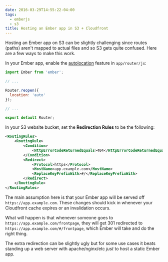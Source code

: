 ```yaml
---
date: 2016-03-29T14:55:22-04:00
tags:
  - emberjs
  - s3
title: Hosting an Ember app in S3 + Cloudfront
---
```


Hosting an Ember app on S3 can be slightly challenging since routes (paths)
aren't mapped to actual files and so S3 gets quite confused. Here are a few
ways to make this work.

In your Ember app, enable the [autolocation][1] feature in `app/router/js`:

``` js
import Ember from 'ember';

// ...

Router.reopen({
  location: 'auto'
});

// ...

export default Router;
```

In your S3 website bucket, set the **Redirection Rules** to be the following:

``` xml
<RoutingRules>
    <RoutingRule>
        <Condition>
            <HttpErrorCodeReturnedEquals>404</HttpErrorCodeReturnedEquals>
        </Condition>
        <Redirect>
            <Protocol>https</Protocol>
            <HostName>app.example.com</HostName>
            <ReplaceKeyPrefixWith>#/</ReplaceKeyPrefixWith>
        </Redirect>
    </RoutingRule>
</RoutingRules>
```

The main assumption here is that your Ember app will be served off
`https://app.example.com`. These changes should kick in whenever your
Cloudfront cache expires or an invalidation occurs.

What will happen is that whenever someone goes to
`https://app.example.com/frontpage`, they will get 301 redirected to
`https://app.example.com/#/frontpage`, which Ember will take and do the right
thing.

The extra redirection can be slightly ugly but for some use cases it beats
standing up a web server with apache/nginx/etc _just_ to host a static Ember
app.

[1]: http://emberjs.com/api/classes/Ember.Location.html#toc_autolocation
